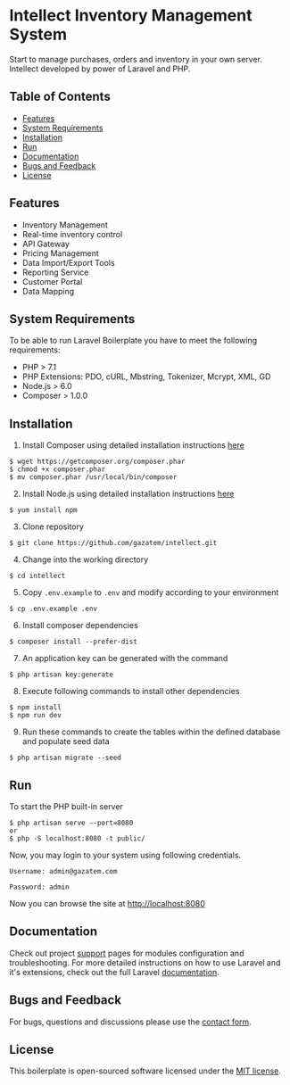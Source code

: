  
# Intellect Inventory Management System

Start to manage purchases, orders and inventory in your own server. Intellect developed by power of Laravel and PHP.

## Table of Contents

- [Features](#features)
- [System Requirements](#system-requirements)
- [Installation](#installation)
- [Run](#run)
- [Documentation](#documentation)
- [Bugs and Feedback](#bugs-and-feedback)
- [License](#license)

## Features
-   Inventory Management
-   Real-time inventory control
-   API Gateway
-   Pricing Management
-   Data Import/Export Tools
-   Reporting Service
-   Customer Portal
-   Data Mapping


## System Requirements
To be able to run Laravel Boilerplate you have to meet the following requirements:
- PHP > 7.1
- PHP Extensions: PDO, cURL, Mbstring, Tokenizer, Mcrypt, XML, GD
- Node.js > 6.0
- Composer > 1.0.0

## Installation
1. Install Composer using detailed installation instructions [here](https://getcomposer.org/doc/00-intro.md#installation-linux-unix-osx)
```
$ wget https://getcomposer.org/composer.phar
$ chmod +x composer.phar
$ mv composer.phar /usr/local/bin/composer
```
2. Install Node.js using detailed installation instructions [here](https://nodejs.org/en/download/package-manager/)
```
$ yum install npm
```
3. Clone repository
```
$ git clone https://github.com/gazatem/intellect.git
```
4. Change into the working directory
```
$ cd intellect
```
5. Copy `.env.example` to `.env` and modify according to your environment
```
$ cp .env.example .env
```
6. Install composer dependencies
```
$ composer install --prefer-dist
```
7. An application key can be generated with the command
```
$ php artisan key:generate
```
8. Execute following commands to install other dependencies
```
$ npm install
$ npm run dev
```
9. Run these commands to create the tables within the defined database and populate seed data
```
$ php artisan migrate --seed
```


## Run

To start the PHP built-in server
```
$ php artisan serve --port=8080
or
$ php -S localhost:8080 -t public/
```

Now, you may login to your system using following credentials.

```
Username: admin@gazatem.com

Password: admin
```

Now you can browse the site at [http://localhost:8080](http://localhost:8080)  


## Documentation

Check out project [support](https://gazatem.com/support) pages for modules configuration and troubleshooting.
For more detailed instructions on how to use Laravel and it's extensions, check out the full Laravel [documentation](https://laravel.com/docs/).



## Bugs and Feedback

For bugs, questions and discussions please use the [contact form](https://gazatem.com/contact-us).

## License

This boilerplate is open-sourced software licensed under the [MIT license](LICENSE).
